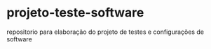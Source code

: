 projeto-teste-software
======================

repositorio para elaboração do projeto de testes e configurações de software
